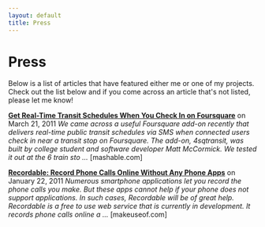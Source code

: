 ```yaml
---
layout: default
title: Press
---
```


# Press

Below is a list of articles that have featured either me or one of my projects. Check out the list below and if you come across an article that's not listed, please let me know!

**[Get Real-Time Transit Schedules When You Check In on Foursquare](http://google.com)** on March 21, 2011
*We came across a useful Foursquare add-on recently that delivers real-time public transit schedules via SMS when connected users check in near a transit stop on Foursquare. The add-on, 4sqtransit, was built by college student and software developer Matt McCormick. We tested it out at the 6 train sto ...* [mashable.com]

**[Recordable: Record Phone Calls Online Without Any Phone Apps](http://google.com)** on January 22, 2011
*Numerous smartphone applications let you record the phone calls you make. But these apps cannot help if your phone does not support applications. In such cases, Recordable will be of great help. Recordable is a free to use web service that is currently in development. It records phone calls online a ...* [makeuseof.com]